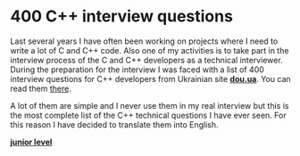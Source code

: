 # 400 C++ interview questions

Last several years I have often been working on projects where I need to write a lot of C and C++ code. Also one of my activities is to take part in the interview process of the C and C++ developers as a technical interviewer. During the preparation for the interview I was faced with a list of 400 interview questions for C++ developers from Ukrainian site [**dou.ua**](https://dou.ua). You can read them [there](https://dou.ua/lenta/articles/interview-questions-c-developer/).

A lot of them are simple and I never use them in my real interview but this is the most complete list of the C++ technical questions I have ever seen. For this reason I have decided to translate them into English. 


[**junior level**](https://github.com/smykhailevskyi/c_plus_plus_interview/blob/main/400_interview_questions/junior.md)
